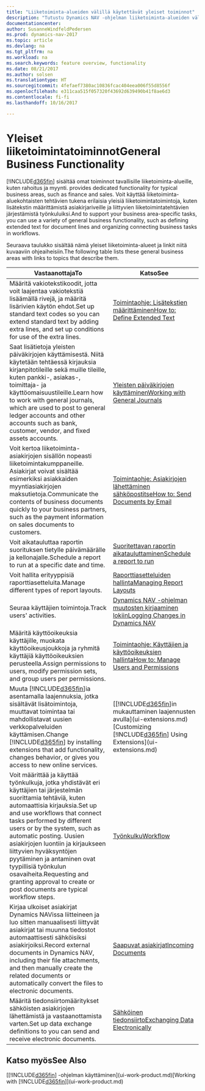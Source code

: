```yaml
---
title: "Liiketoiminta-alueiden välillä käytettävät yleiset toiminnot"
description: "Tutustu Dynamics NAV -ohjelman liiketoiminta-alueiden välillä käytettäviin toimintoihin ja ominaisuuksiin."
documentationcenter: 
author: SusanneWindfeldPedersen
ms.prod: dynamics-nav-2017
ms.topic: article
ms.devlang: na
ms.tgt_pltfrm: na
ms.workload: na
ms.search.keywords: feature overview, functionality
ms.date: 08/21/2017
ms.author: solsen
ms.translationtype: HT
ms.sourcegitcommit: 4fefaef7380ac10836fcac404eea006f55d8556f
ms.openlocfilehash: e311caa515f057320f43692d639490b41f8ae6d3
ms.contentlocale: fi-fi
ms.lasthandoff: 10/16/2017

---
```

# <a name="general-business-functionality"></a><span data-ttu-id="df5f8-103">Yleiset liiketoimintatoiminnot</span><span class="sxs-lookup"><span data-stu-id="df5f8-103">General Business Functionality</span></span>
[!INCLUDE[d365fin](includes/d365fin_md.md)]<span data-ttu-id="df5f8-104"> sisältää omat toiminnot tavallisille liiketoiminta-alueille, kuten rahoitus ja myynti.</span><span class="sxs-lookup"><span data-stu-id="df5f8-104"> provides dedicated functionality for typical business areas, such as finance and sales.</span></span> <span data-ttu-id="df5f8-105">Voit käyttää liiketoiminta-aluekohtaisten tehtävien tukena erilaisia yleisiä liiketoimintatoimintoja, kuten lisätekstin määrittämistä asiakirjariveille ja liittyvien liiketoimintatehtävien järjestämistä työnkuluiksi.</span><span class="sxs-lookup"><span data-stu-id="df5f8-105">And to support your business area-specific tasks, you can use a variety of general business functionality, such as defining extended text for document lines and organizing connecting business tasks in workflows.</span></span>

<span data-ttu-id="df5f8-106">Seuraava taulukko sisältää nämä yleiset liiketoiminta-alueet ja linkit niitä kuvaaviin ohjeaiheisiin.</span><span class="sxs-lookup"><span data-stu-id="df5f8-106">The following table lists these general business areas with links to topics that describe them.</span></span>

| <span data-ttu-id="df5f8-107">Vastaanottaja</span><span class="sxs-lookup"><span data-stu-id="df5f8-107">To</span></span> | <span data-ttu-id="df5f8-108">Katso</span><span class="sxs-lookup"><span data-stu-id="df5f8-108">See</span></span> |
| --- | --- |
| <span data-ttu-id="df5f8-109">Määritä vakiotekstikoodit, jotta voit laajentaa vakiotekstiä lisäämällä rivejä, ja määritä lisärivien käytön ehdot.</span><span class="sxs-lookup"><span data-stu-id="df5f8-109">Set up standard text codes so you can extend standard text by adding extra lines, and set up conditions for use of the extra lines.</span></span> |[<span data-ttu-id="df5f8-110">Toimintaohje: Lisätekstien määrittäminen</span><span class="sxs-lookup"><span data-stu-id="df5f8-110">How to: Define Extended Text</span></span>](ui-how-define-ext-text.md) |
| <span data-ttu-id="df5f8-111">Saat lisätietoja yleisten päiväkirjojen käyttämisestä. Niitä käytetään tehtäessä kirjauksia kirjanpitotileille sekä muille tileille, kuten pankki-, asiakas-, toimittaja- ja käyttöomaisuustileille.</span><span class="sxs-lookup"><span data-stu-id="df5f8-111">Learn how to work with general journals, which are used to post to general ledger accounts and other accounts such as bank, customer, vendor, and fixed assets accounts.</span></span> |[<span data-ttu-id="df5f8-112">Yleisten päiväkirjojen käyttäminen</span><span class="sxs-lookup"><span data-stu-id="df5f8-112">Working with General Journals</span></span>](ui-work-general-journals.md) |
| <span data-ttu-id="df5f8-113">Voit kertoa liiketoiminta-asiakirjojen sisällön nopeasti liiketoimintakumppaneille. Asiakirjat voivat sisältää esimerkiksi asiakkaiden myyntiasiakirjojen maksutietoja.</span><span class="sxs-lookup"><span data-stu-id="df5f8-113">Communicate the contents of business documents quickly to your business partners, such as the payment information on sales documents to customers.</span></span> |[<span data-ttu-id="df5f8-114">Toimintaohje: Asiakirjojen lähettäminen sähköpostitse</span><span class="sxs-lookup"><span data-stu-id="df5f8-114">How to: Send Documents by Email</span></span>](ui-how-send-documents-email.md) |
| <span data-ttu-id="df5f8-115">Voit aikatauluttaa raportin suorituksen tietylle päivämäärälle ja kellonajalle.</span><span class="sxs-lookup"><span data-stu-id="df5f8-115">Schedule a report to run at a specific date and time.</span></span> |[<span data-ttu-id="df5f8-116">Suoritettavan raportin aikatauluttaminen</span><span class="sxs-lookup"><span data-stu-id="df5f8-116">Schedule a report to run</span></span>](ui-work-report.md#ScheduleReport) |
| <span data-ttu-id="df5f8-117">Voit hallita erityyppisiä raporttiasetteluita.</span><span class="sxs-lookup"><span data-stu-id="df5f8-117">Manage different types of report layouts.</span></span> |[<span data-ttu-id="df5f8-118">Raporttiasetteluiden hallinta</span><span class="sxs-lookup"><span data-stu-id="df5f8-118">Managing Report Layouts</span></span>](ui-manage-report-layouts.md) |
| <span data-ttu-id="df5f8-119">Seuraa käyttäjien toimintoja.</span><span class="sxs-lookup"><span data-stu-id="df5f8-119">Track users' activities.</span></span>|[<span data-ttu-id="df5f8-120">Dynamics NAV -ohjelman muutosten kirjaaminen lokiin</span><span class="sxs-lookup"><span data-stu-id="df5f8-120">Logging Changes in Dynamics NAV</span></span>](across-log-changes.md)|
|<span data-ttu-id="df5f8-121">Määritä käyttöoikeuksia käyttäjille, muokata käyttöoikeusjoukkoja ja ryhmitä käyttäjiä käyttöoikeuksien perusteella.</span><span class="sxs-lookup"><span data-stu-id="df5f8-121">Assign permissions to users, modify permission sets, and group users per permissions.</span></span>|[<span data-ttu-id="df5f8-122">Toimintaohje: Käyttäjien ja käyttöoikeuksien hallinta</span><span class="sxs-lookup"><span data-stu-id="df5f8-122">How to: Manage Users and Permissions</span></span>](ui-how-users-permissions.md)|
| <span data-ttu-id="df5f8-123">Muuta [!INCLUDE[d365fin](includes/d365fin_md.md)]ia asentamalla laajennuksia, jotka sisältävät lisätoimintoja, muuttavat toimintaa tai mahdollistavat uusien verkkopalveluiden käyttämisen.</span><span class="sxs-lookup"><span data-stu-id="df5f8-123">Change [!INCLUDE[d365fin](includes/d365fin_md.md)] by installing extensions that add functionality, changes behavior, or gives you access to new online services.</span></span> |<span data-ttu-id="df5f8-124">[[!INCLUDE[d365fin](includes/d365fin_md.md)]in mukauttaminen laajennusten avulla](ui-extensions.md)</span><span class="sxs-lookup"><span data-stu-id="df5f8-124">[Customizing [!INCLUDE[d365fin](includes/d365fin_md.md)] Using Extensions](ui-extensions.md)</span></span> |
|<span data-ttu-id="df5f8-125">Voit määrittää ja käyttää työnkulkuja, jotka yhdistävät eri käyttäjien tai järjestelmän suorittamia tehtäviä, kuten automaattisia kirjauksia.</span><span class="sxs-lookup"><span data-stu-id="df5f8-125">Set up and use workflows that connect tasks performed by different users or by the system, such as automatic posting.</span></span> <span data-ttu-id="df5f8-126">Uusien asiakirjojen luontiin ja kirjaukseen liittyvien hyväksyntöjen pyytäminen ja antaminen ovat tyypillisiä työnkulun osavaiheita.</span><span class="sxs-lookup"><span data-stu-id="df5f8-126">Requesting and granting approval to create or post documents are typical workflow steps.</span></span>|[<span data-ttu-id="df5f8-127">Työnkulku</span><span class="sxs-lookup"><span data-stu-id="df5f8-127">Workflow</span></span>](across-workflow.md)|
|<span data-ttu-id="df5f8-128">Kirjaa ulkoiset asiakirjat Dynamics NAVissa liitteineen ja luo sitten manuaalisesti liittyvät asiakirjat tai muunna tiedostot automaattisesti sähköisiksi asiakirjoiksi.</span><span class="sxs-lookup"><span data-stu-id="df5f8-128">Record external documents in Dynamics NAV, including their file attachments, and then manually create the related documents or automatically convert the files to electronic documents.</span></span>|[<span data-ttu-id="df5f8-129">Saapuvat asiakirjat</span><span class="sxs-lookup"><span data-stu-id="df5f8-129">Incoming Documents</span></span>](across-income-documents.md)|
| <span data-ttu-id="df5f8-130">Määritä tiedonsiirtomääritykset sähköisten asiakirjojen lähettämistä ja vastaanottamista varten.</span><span class="sxs-lookup"><span data-stu-id="df5f8-130">Set up data exchange definitions to you can send and receive electronic documents.</span></span> |[<span data-ttu-id="df5f8-131">Sähköinen tiedonsiirto</span><span class="sxs-lookup"><span data-stu-id="df5f8-131">Exchanging Data Electronically</span></span>](across-data-exchange.md) |

## <a name="see-also"></a><span data-ttu-id="df5f8-132">Katso myös</span><span class="sxs-lookup"><span data-stu-id="df5f8-132">See Also</span></span>
<span data-ttu-id="df5f8-133">[[!INCLUDE[d365fin](includes/d365fin_md.md)] -ohjelman käyttäminen](ui-work-product.md)</span><span class="sxs-lookup"><span data-stu-id="df5f8-133">[Working with [!INCLUDE[d365fin](includes/d365fin_md.md)]](ui-work-product.md)</span></span>

